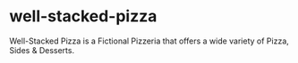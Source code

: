 # well-stacked-pizza
Well-Stacked Pizza is a Fictional Pizzeria that offers a wide variety of Pizza, Sides &amp; Desserts.
